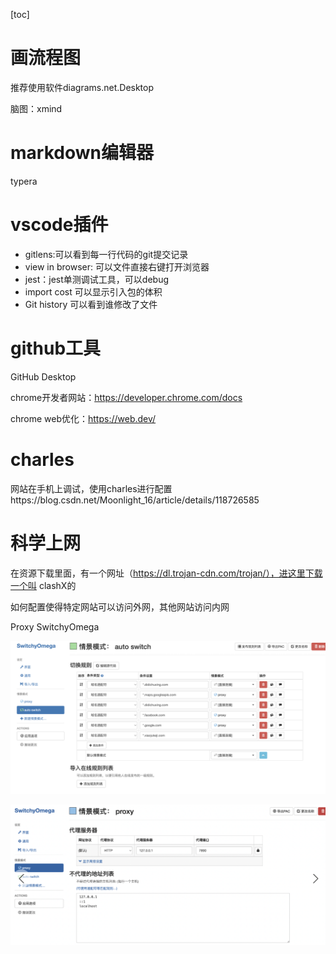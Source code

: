 [toc]

# 画流程图

推荐使用软件diagrams.net.Desktop

脑图：xmind

# markdown编辑器

typera

# vscode插件

+ gitlens:可以看到每一行代码的git提交记录
+ view in browser: 可以文件直接右键打开浏览器
+ jest：jest单测调试工具，可以debug
+ import cost 可以显示引入包的体积
+ Git history 可以看到谁修改了文件

# github工具

GitHub Desktop

chrome开发者网站：https://developer.chrome.com/docs  

chrome web优化：https://web.dev/

# charles

网站在手机上调试，使用charles进行配置https://blog.csdn.net/Moonlight_16/article/details/118726585

# 科学上网

在资源下载里面，有一个网址（https://dl.trojan-cdn.com/trojan/），进这里下载一个叫 clashX的

如何配置使得特定网站可以访问外网，其他网站访问内网

Proxy SwitchyOmega

![image-20220729164155092](img/image-20220729164155092.png)

![image-20220729164233064](img/image-20220729164233064.png)

